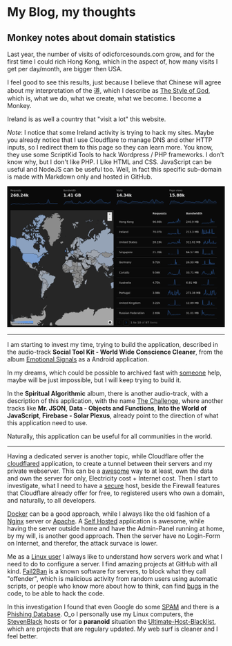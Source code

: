 # My Blog, my thoughts 

## Monkey notes about domain statistics

Last year, the number of visits of odicforcesounds.com grow, and for the first time I could rich Hong Kong, which in the aspect of, how many visits I get per day/month, are bigger then USA. 

I feel good to see this results, just because I believe that Chinese will agree about my interpretation of the 道, which I describe as [The Style of God](https://art.odicforcesounds.com/pages/YinYang/Dao/index.html), which is, what we do, what we create, what we become. I become a Monkey. 

Ireland is as well a country that "visit a lot" this website. 

*Note*: I notice that some Ireland activity is trying to hack my sites. Maybe you already notice that I use Cloudflare to manage DNS and other HTTP inputs, so I redirect them to this page so they can learn more. You know, they use some ScriptKid Tools to hack Wordpress / PHP frameworks. I don't know why, but I don't like PHP. I Like HTML and CSS. JavaScript can be useful and NodeJS can be useful too. Well, in fact this specific sub-domain is made with Markdown only and hosted in GitHub. 

![Statistics](./images/website_stats_2025_july.png)

---

I am starting to invest my time, trying to build the application, described in the audio-track **Social Tool Kit - World Wide Conscience Cleaner**, from the album [Emotional Signals](https://art.odicforcesounds.com/pages/Data/Audio/Emotional_Signals/index.html) as a Android application.

In my dreams, which could be possible to archived fast with [someone](https://book.odicforcesounds.com) help, maybe will be just impossible, but I will keep trying to build it. 

In the **Spiritual Algorithmic** album, there is another audio-track, with a description of this application, with the name [The Challenge](https://art.odicforcesounds.com/pages/Data/Audio/Spiritual_Algorithmic/tracks/01_The_Challenge/index.html), where another tracks like **Mr. JSON**, **Data - Objects and Functions**, **Into the World of JavaScript**, **Firebase - Solar Plexus**, already point to the direction of what this application need to use. 

Naturally, this application can be useful for all communities in the world. 

--- 

Having a dedicated server is another topic, while Cloudflare offer the [cloudflared](https://github.com/cloudflare/cloudflared) application, to create a tunnel between their servers and my private webserver. This can be a [awesome](./blog/awesome/README.md) way to at least, own the data and own the server for only, Electricity cost + Internet cost. Then I start to investigate, what I need to have a [secure](./distros/security.md) host, beside the Firewall features that Cloudflare already offer for free, to registered users who own a domain, and naturally, to all developers. 

[Docker](./blog/linux/Docker) can be a good approach, while I always like the old fashion of a [Nginx](https://github.com/mitchellkrogza/nginx-ultimate-bad-bot-blocker) server or [Apache](https://github.com/mitchellkrogza/apache-ultimate-bad-bot-blocker). A [Self Hosted](./blog/linux/selfhosted.md) application is awesome, while having the server outside home and have the Admin-Panel running at home, by my will, is another good approach. Then the server have no Login-Form on Internet, and therefor, the attack survace is lower.  

Me as a [Linux user](./blog/index.md) I always like to understand how servers work and what I need to do to configure a server. I find amazing projects at GitHub with all kind. [Fail2Ban](https://github.com/mitchellkrogza/Fail2Ban-Blacklist-JAIL-for-Repeat-Offenders-with-Perma-Extended-Banning) is a known software for servers, to block what they call "offender", which is malicious activity from random users using automatic scripts, or people who know more about how to think, can find [bugs](./blog/awesome/files/Security/Offensive/ABBT.md) in the code, to be able to hack the code. 

In this investigation I found that even Google do some [SPAM](https://github.com/mitchellkrogza/Stop.Google.Analytics.Ghost.Spam.HOWTO) and there is a [Phishing Database](https://github.com/Phishing-Database/Phishing.Database). O_o I personally use my Linux computers, the [StevenBlack](https://github.com/StevenBlack/hosts) hosts or for a **paranoid** situation the [Ultimate-Host-Blacklist](https://github.com/Ultimate-Hosts-Blacklist/Ultimate.Hosts.Blacklist), which are projects that are regulary updated. My web surf is cleaner and I feel better. 

